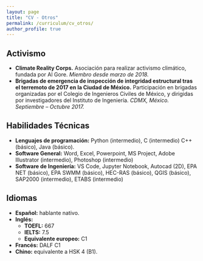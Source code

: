 ```yaml
---
layout: page
title: "CV - Otros"
permalink: /curriculum/cv_otros/
author_profile: true
---
```


## Activismo
* **Climate Reality Corps.** Asociación para realizar activismo climático, fundada por Al Gore. *Miembro desde marzo de 2018.*
* **Brigadas de emergencia de inspección de integridad estructural tras el terremoto de 2017 en la Ciudad de México.** Participación en brigadas organizadas por el Colegio de Ingenieros Civiles de México, y dirigidas por investigadores del Instituto de Ingeniería. *CDMX, México. Septiembre – Octubre 2017.*


## Habilidades Técnicas
* **Lenguajes de programación:** Python (intermedio), C (intermedio) C++ (básico), Java (básico).
* **Software General:** Word, Excel, Powerpoint, MS Project, Adobe Illustrator (intermedio), Photoshop (intermedio)
* **Software de Ingeniería:** VS Code, Jupyter Notebook, Autocad (2D), EPA NET (básico), EPA SWMM (básico), HEC-RAS (básico), QGIS (básico), SAP2000 (intermedio), ETABS (intermedio)


## Idiomas
* **Español:** hablante nativo.
* **Inglés:** 
    * **TOEFL:** 667
    * **IELTS:** 7.5
    * **Equivalente europeo:** C1
* **Francés:** DALF C1
* **Chino:** equivalente a HSK 4 (B1).